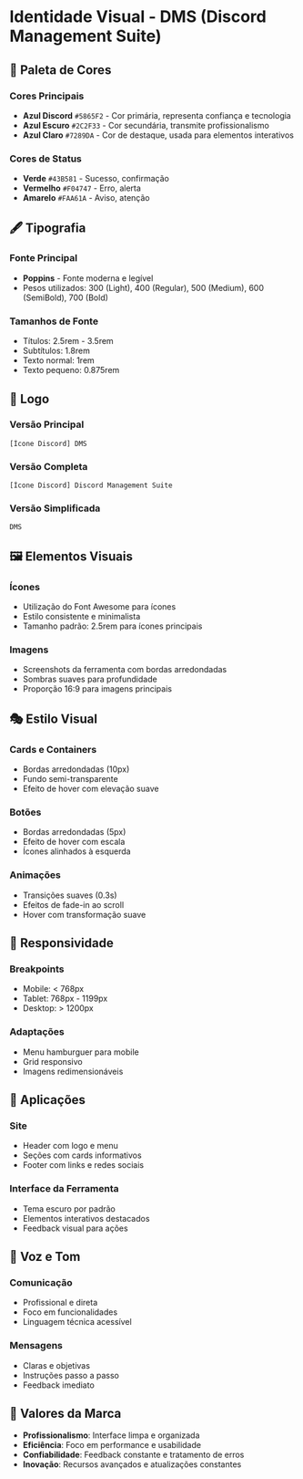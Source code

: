 # Identidade Visual - DMS (Discord Management Suite)

## 🎨 Paleta de Cores

### Cores Principais
- **Azul Discord** `#5865F2` - Cor primária, representa confiança e tecnologia
- **Azul Escuro** `#2C2F33` - Cor secundária, transmite profissionalismo
- **Azul Claro** `#7289DA` - Cor de destaque, usada para elementos interativos

### Cores de Status
- **Verde** `#43B581` - Sucesso, confirmação
- **Vermelho** `#F04747` - Erro, alerta
- **Amarelo** `#FAA61A` - Aviso, atenção

## 🖋️ Tipografia

### Fonte Principal
- **Poppins** - Fonte moderna e legível
- Pesos utilizados: 300 (Light), 400 (Regular), 500 (Medium), 600 (SemiBold), 700 (Bold)

### Tamanhos de Fonte
- Títulos: 2.5rem - 3.5rem
- Subtítulos: 1.8rem
- Texto normal: 1rem
- Texto pequeno: 0.875rem

## 🎯 Logo

### Versão Principal
```
[Ícone Discord] DMS
```

### Versão Completa
```
[Ícone Discord] Discord Management Suite
```

### Versão Simplificada
```
DMS
```

## 🖼️ Elementos Visuais

### Ícones
- Utilização do Font Awesome para ícones
- Estilo consistente e minimalista
- Tamanho padrão: 2.5rem para ícones principais

### Imagens
- Screenshots da ferramenta com bordas arredondadas
- Sombras suaves para profundidade
- Proporção 16:9 para imagens principais

## 🎭 Estilo Visual

### Cards e Containers
- Bordas arredondadas (10px)
- Fundo semi-transparente
- Efeito de hover com elevação suave

### Botões
- Bordas arredondadas (5px)
- Efeito de hover com escala
- Ícones alinhados à esquerda

### Animações
- Transições suaves (0.3s)
- Efeitos de fade-in ao scroll
- Hover com transformação suave

## 📱 Responsividade

### Breakpoints
- Mobile: < 768px
- Tablet: 768px - 1199px
- Desktop: > 1200px

### Adaptações
- Menu hamburguer para mobile
- Grid responsivo
- Imagens redimensionáveis

## 🎨 Aplicações

### Site
- Header com logo e menu
- Seções com cards informativos
- Footer com links e redes sociais

### Interface da Ferramenta
- Tema escuro por padrão
- Elementos interativos destacados
- Feedback visual para ações

## 📝 Voz e Tom

### Comunicação
- Profissional e direta
- Foco em funcionalidades
- Linguagem técnica acessível

### Mensagens
- Claras e objetivas
- Instruções passo a passo
- Feedback imediato

## 🎯 Valores da Marca

- **Profissionalismo**: Interface limpa e organizada
- **Eficiência**: Foco em performance e usabilidade
- **Confiabilidade**: Feedback constante e tratamento de erros
- **Inovação**: Recursos avançados e atualizações constantes 